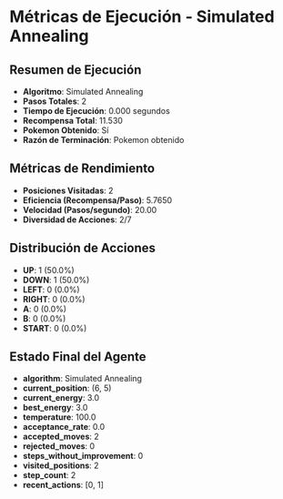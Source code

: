 # Métricas de Ejecución - Simulated Annealing

## Resumen de Ejecución
- **Algoritmo**: Simulated Annealing
- **Pasos Totales**: 2
- **Tiempo de Ejecución**: 0.000 segundos
- **Recompensa Total**: 11.530
- **Pokemon Obtenido**: Sí
- **Razón de Terminación**: Pokemon obtenido

## Métricas de Rendimiento
- **Posiciones Visitadas**: 2
- **Eficiencia (Recompensa/Paso)**: 5.7650
- **Velocidad (Pasos/segundo)**: 20.00
- **Diversidad de Acciones**: 2/7

## Distribución de Acciones
- **UP**: 1 (50.0%)
- **DOWN**: 1 (50.0%)
- **LEFT**: 0 (0.0%)
- **RIGHT**: 0 (0.0%)
- **A**: 0 (0.0%)
- **B**: 0 (0.0%)
- **START**: 0 (0.0%)

## Estado Final del Agente
- **algorithm**: Simulated Annealing
- **current_position**: (6, 5)
- **current_energy**: 3.0
- **best_energy**: 3.0
- **temperature**: 100.0
- **acceptance_rate**: 0.0
- **accepted_moves**: 2
- **rejected_moves**: 0
- **steps_without_improvement**: 0
- **visited_positions**: 2
- **step_count**: 2
- **recent_actions**: [0, 1]
